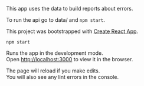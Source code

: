 This app uses the data to build reports about errors.

To run the api go to data/ and `npm start`.

This project was bootstrapped with [Create React App](https://github.com/facebook/create-react-app).

`npm start`

Runs the app in the development mode.<br>
Open [http://localhost:3000](http://localhost:3000) to view it in the browser.

The page will reload if you make edits.<br>
You will also see any lint errors in the console.
